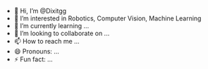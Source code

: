 - 👋 Hi, I’m @Dixitgg
- 👀 I’m interested in Robotics, Computer Vision, Machine Learning
- 🌱 I’m currently learning ...
- 💞️ I’m looking to collaborate on ...
- 📫 How to reach me ...
- 😄 Pronouns: ...
- ⚡ Fun fact: ...

<!---
Dixitgg/Dixitgg is a ✨ special ✨ repository because its `README.md` (this file) appears on your GitHub profile.
You can click the Preview link to take a look at your changes.
--->
